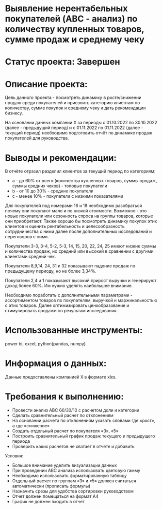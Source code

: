 # Выявление нерентабельных покупателей (ABC - анализ) по количеству купленных товаров, сумме продаж и среднему чеку

# Статус проекта: Завершен

# Описание проекта:

Цель данного проекта - посмотреть динамику в росте/снижении продаж среди покупателей и присвоить категорию клиентам по количеству,
сумме покупок и среднему чеку и дать рекомендации бизнесу.

На основании данных компании X за периоды с 01.10.2022 по 30.10.2022 (далее - предыдущий период) и с 01.11.2022 по 01.11.2022 (далее - текущий период)
необходимо подготовить отчёт по динамике продаж покупателей для руководства.


# **Выводы и рекомендации:**

В отчёте отразил разделил клиентов за текущий период по категориям:
- а - до 60%  от всего (количества купленных товаров, суммы продаж, суммы средних чеков) - топовые покупатели
- b - от 10 до 30% - средние покупатели
- c - менее 10% - покупатели с низкими показателями

Для покупателей под номерами 16 и 18 необходимо разобраться почему они покупают мало и по низкой стоимости. Возможно - это новые покупатели или сезонность спроса на группы товаров, которые они приобретают. Также хорошо бы посмотреть динамику покупок этих клиентов и оценить рентабельность и целесообразность сотрудничества с ними далее после
дополнительных исследований и переговоров с ними.

Покупатели 3-3, 3-4, 5-2, 5-3, 14, 15, 20, 22, 24, 25 имеют низкие суммы и количества продаж, но средний или высокий в сравнении с другими клиентами
средний чек.

Покупатели 8,9,14, 24, 31 и 32 показывают падение продаж по предыдущему периоду, но не более 3,34%.

Покупатели 2,4 и 1 показывают высокий прирост выручки и генерируют доход более 60%. Им нужно уделять наибольшее внимание.

Необходимо поработать с дополнительными параметрами - ассортиментом товаров по покупателям, выручкой и маржинальностью с этих товаров.
Далее оптимизировать ценообразование и стимулировать продажи по результам исследования.

# Использованные инструменты:
power bi, excel, python(pandas, numpy) 

# Информация о данных:
Данные предоставлены компанией X в формате xlxs. 

# Требования к выполнению:

- Провести анализ АВС 60/30/10 с расчетом доли и категории
- Сделать сравнительный расчет по отклонениям
- На основании расчета по отклонениям указать словами где «рост», а где «снижение»
- Создать отдельный расчет по покупателя «3», «5»
- Построить сравнительный график продаж текущего и предыдущего периода
- Проверить каких расчетов не хватает в отчете и добавить

Условия:
- Большое внимание уделить визуализации данных
- При проведении АВС анализа использовать цветовую гамму
- Необходимо использовать форматированную таблицу
- Отдельный расчет по группам «3» и «5» должен считаться автоматически (прописать формулы)
- Назначить срезы для удобства сортировки руководством
- Отчет должен помещаться на формат А4
- График не должен входить в отчет
